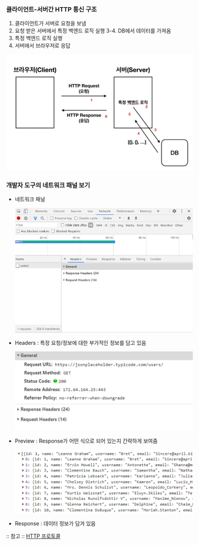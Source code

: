 ### 클라이언트-서버간 HTTP 통신 구조 
1. 클라이언트가 서버로 요청을 보냄 
2. 요청 받은 서버에서 특정 백엔드 로직 실행 
3-4. DB에서 데이터를 가져옴 
5. 특정 백엔드 로직 실행 
6. 서버에서 브라우저로 응답 

<img src="/Vue/img/axios5_통신구조.png">   


### 개발자 도구의 네트워크 패널 보기
- 네트워크 패널    

  <img src="/Vue/img/axios6_네패.png">   
  
- Headers : 특정 요청/정보에 대한 부가적인 정보를 담고 있음   

  <img src="/Vue/img/axios7_헤더.png">
 
- Preview : Response가 어떤 식으로 되어 있는지 간략하게 보여줌   

  <img src="/Vue/img/axios8_프리뷰.png">   
  
- Response : 데이터 정보가 담겨 있음 

:: 참고 :: [HTTP 프로토콜](https://joshua1988.github.io/web-development/http-part1/)
